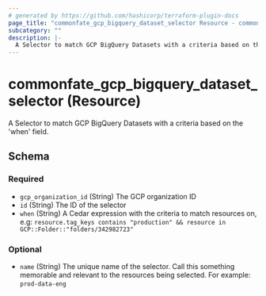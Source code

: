 ```yaml
---
# generated by https://github.com/hashicorp/terraform-plugin-docs
page_title: "commonfate_gcp_bigquery_dataset_selector Resource - commonfate"
subcategory: ""
description: |-
  A Selector to match GCP BigQuery Datasets with a criteria based on the 'when' field.
---
```


# commonfate_gcp_bigquery_dataset_selector (Resource)

A Selector to match GCP BigQuery Datasets with a criteria based on the 'when' field.



<!-- schema generated by tfplugindocs -->
## Schema

### Required

- `gcp_organization_id` (String) The GCP organization ID
- `id` (String) The ID of the selector
- `when` (String) A Cedar expression with the criteria to match resources on, e.g: `resource.tag_keys contains "production" && resource in GCP::Folder::"folders/342982723"`

### Optional

- `name` (String) The unique name of the selector. Call this something memorable and relevant to the resources being selected. For example: `prod-data-eng`


